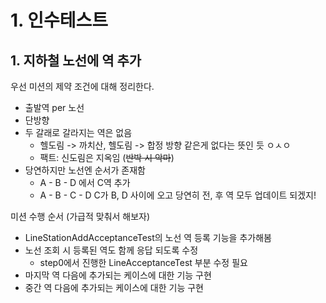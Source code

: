 # 1. 인수테스트

## 1. 지하철 노선에 역 추가

우선 미션의 제약 조건에 대해 정리한다.  

- 출발역 per 노선
- 단방향
- 두 갈래로 갈라지는 역은 없음
    - 헬도림 -> 까치산, 헬도림 -> 합정 방향 같은게 없다는 뜻인 듯 ㅇㅅㅇ
    - 팩트: 신도림은 지옥임 (~~반박 시 악마~~)
- 당연하지만 노선엔 순서가 존재함
    - A - B - D 에서 C역 추가
    - A - B - C - D C가 B, D 사이에 오고 당연히 전, 후 역 모두 업데이트 되겠지!

미션 수행 순서 (가급적 맞춰서 해보자)

- LineStationAddAcceptanceTest의 노선 역 등록 기능을 추가해봄
- 노선 조회 시 등록된 역도 함께 응답 되도록 수정
    - step0에서 진행한 LineAcceptanceTest 부분 수정 필요
- 마지막 역 다음에 추가되는 케이스에 대한 기능 구현
- 중간 역 다음에 추가되는 케이스에 대한 기능 구현